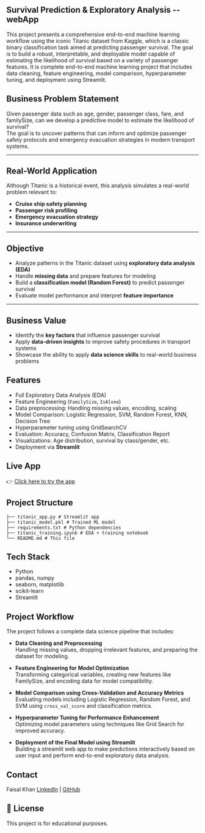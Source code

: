## Survival Prediction & Exploratory Analysis -- webApp

This project presents a comprehensive end-to-end machine learning workflow using the iconic Titanic dataset from Kaggle, which is a classic binary classification task aimed at predicting passenger survival. The goal is to build a robust, interpretable, and deployable model capable of estimating the likelihood of survival based on a variety of passenger features. It is complete end-to-end machine learning project that includes data cleaning, feature engineering, model comparison, hyperparameter tuning, and deployment using Streamlit.

<h2><b>Business Problem Statement</b></h2>

Given passenger data such as age, gender, passenger class, fare, and familySize, can we develop a predictive model to estimate the likelihood of survival?<br>
The goal is to uncover patterns that can inform and optimize passenger safety protocols and emergency evacuation strategies in modern transport systems.

<hr>

<h2><b>Real-World Application</b></h2>

Although Titanic is a historical event, this analysis simulates a real-world problem relevant to:

<ul>
  <li><b>Cruise ship safety planning</b></li>
  <li><b>Passenger risk profiling</b></li>
  <li><b>Emergency evacuation strategy</b></li>
  <li><b>Insurance underwriting</b></li>
</ul>

<hr>

<h2><b>Objective</b></h2>

<ul>
  <li>Analyze patterns in the Titanic dataset using <b>exploratory data analysis (EDA)</b></li>
  <li>Handle <b>missing data</b> and prepare features for modeling</li>
  <li>Build a <b>classification model (Random Forest)</b> to predict passenger survival</li>
  <li>Evaluate model performance and interpret <b>feature importance</b></li>
</ul>

<hr>

<h2><b>Business Value</b></h2>

<ul>
  <li>Identify the <b>key factors</b> that influence passenger survival</li>
  <li>Apply <b>data-driven insights</b> to improve safety procedures in transport systems</li>
  <li>Showcase the ability to apply <b>data science skills</b> to real-world business problems</li>
</ul>

</div>


## Features

- Full Exploratory Data Analysis (EDA)
- Feature Engineering (`FamilySize`, `IsAlone`)
- Data preprocessing: Handling missing values, encoding, scaling
- Model Comparison: Logistic Regression, SVM, Random Forest, KNN, Decision Tree
- Hyperparameter tuning using GridSearchCV
- Evaluation: Accuracy, Confusion Matrix, Classification Report
- Visualizations: Age distribution, survival by class/gender, etc.
- Deployment via **Streamlit**

## Live App

👉 [Click here to try the app](https://faisal-khann-titanic-survival-predictor-app-hywqlp.streamlit.app/)

## Project Structure
    ├── titanic_app.py # Streamlit app
    ├── titanic_model.pkl # Trained ML model
    ├── requirements.txt # Python dependencies
    ├── titanic_training.ipynb # EDA + training notebook
    └── README.md # This file

## Tech Stack

- Python
- pandas, numpy
- seaborn, matplotlib
- scikit-learn
- Streamlit

## Project Workflow

The project follows a complete data science pipeline that includes:

- **Data Cleaning and Preprocessing**  
  Handling missing values, dropping irrelevant features, and preparing the dataset for modeling.

- **Feature Engineering for Model Optimization**  
  Transforming categorical variables, creating new features like FamilySize, and encoding data for model compatibility.

- **Model Comparison using Cross-Validation and Accuracy Metrics**  
  Evaluating models including Logistic Regression, Random Forest, and SVM using `cross_val_score` and classification metrics.

- **Hyperparameter Tuning for Performance Enhancement**  
  Optimizing model parameters using techniques like Grid Search for improved accuracy.

- **Deployment of the Final Model using Streamlit**  
  Building a streamlit web app to make predictions interactively based on user input and perform end-to-end exploratory data analysis.

<!--## Sample Screenshot

(Add a screenshot of your Streamlit app here if you want)

--->

## Contact

Faisal Khan
[LinkedIn](http://www.linkedin.com/in/faisal-khan-332b882bb) | [GitHub](https://github.com/Faisal-khann)

## 📌 License

This project is for educational purposes.



